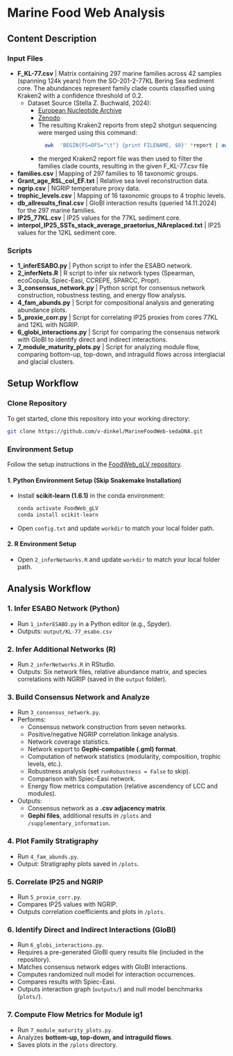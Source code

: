 # Marine Food Web Analysis

## Content Description

### Input Files
- **F_KL-77.csv** | Matrix containing 297 marine families across 42 samples (spanning 124k years) from the SO-201-2-77KL Bering Sea sediment core. The abundances represent family clade counts classified using Kraken2 with a confidence threshold of 0.2.
  - Dataset Source (Stella Z. Buchwald, 2024):
    - [European Nucleotide Archive](https://www.ebi.ac.uk/ena/browser/view/PRJEB66201)
    - [Zenodo](https://zenodo.org/records/10064386)
    - The resulting Kraken2 reports from step2 shotgun sequencing were merged using this command:
        ```bash
          awk  'BEGIN{FS=OFS="\t"} {print FILENAME, $0}' *report | awk 'BEGIN{FS=OFS="\t"} {gsub(/^[ \t]+/, "", $7)}1' > KL-77_nt0.2.txt
        ```
    - the merged Kraken2 report file was then used to filter the families clade counts, resulting in the given F_KL-77.csv file
- **families.csv** | Mapping of 297 families to 16 taxonomic groups.
- **Grant_age_RSL_col_EF.txt** | Relative sea level reconstruction data.
- **ngrip.csv** | NGRIP temperature proxy data.
- **trophic_levels.csv** | Mapping of 16 taxonomic groups to 4 trophic levels.
- **db_allresults_final.csv** | GloBI interaction results (queried 14.11.2024) for the 297 marine families.
- **IP25_77KL.csv** | IP25 values for the 77KL sediment core.
- **interpol_IP25_SSTs_stack_average_praetorius_NAreplaced.txt** | IP25 values for the 12KL sediment core.

### Scripts
- **1_inferESABO.py** | Python script to infer the ESABO network.
- **2_inferNets.R** | R script to infer six network types (Spearman, ecoCopula, Spiec-Easi, CCREPE, SPARCC, Propr).
- **3_consensus_network.py** | Python script for consensus network construction, robustness testing, and energy flow analysis.
- **4_fam_abunds.py** | Script for compositional analysis and generating abundance plots.
- **5_proxie_corr.py** | Script for correlating IP25 proxies from cores 77KL and 12KL with NGRIP.
- **6_globi_interactions.py** | Script for comparing the consensus network with GloBI to identify direct and indirect interactions.
- **7_module_maturity_plots.py** | Script for analyzing module flow, comparing bottom-up, top-down, and intraguild flows across interglacial and glacial clusters.

## Setup Workflow

### Clone Repository
To get started, clone this repository into your working directory:
```bash
git clone https://github.com/v-dinkel/MarineFoodWeb-sedaDNA.git
```

### Environment Setup
Follow the setup instructions in the [FoodWeb_gLV repository](https://github.com/v-dinkel/FoodWeb_gLV).

#### 1. Python Environment Setup (Skip Snakemake Installation)
- Install **scikit-learn (1.6.1)** in the conda environment:
  ```bash
  conda activate FoodWeb_gLV
  conda install scikit-learn
  ```
- Open `config.txt` and update `workdir` to match your local folder path.

#### 2. R Environment Setup
- Open `2_inferNetworks.R` and update `workdir` to match your local folder path.

## Analysis Workflow

### 1. Infer ESABO Network (Python)
- Run `1_inferESABO.py` in a Python editor (e.g., Spyder).
- Outputs: `output/KL-77_esabo.csv`

### 2. Infer Additional Networks (R)
- Run `2_inferNetworks.R` in RStudio.
- Outputs: Six network files, relative abundance matrix, and species correlations with NGRIP (saved in the `output` folder).

### 3. Build Consensus Network and Analyze
- Run `3_consensus_network.py`.
- Performs:
  - Consensus network construction from seven networks.
  - Positive/negative NGRIP correlation linkage analysis.
  - Network coverage statistics.
  - Network export to **Gephi-compatible (.gml) format**.
  - Computation of network statistics (modularity, composition, trophic levels, etc.).
  - Robustness analysis (set `runRobustness = False` to skip).
  - Comparison with Spiec-Easi network.
  - Energy flow metrics computation (relative ascendency of LCC and modules).
- Outputs:
  - Consensus network as a **.csv adjacency matrix**.
  - **Gephi files**, additional results in `/plots` and `/supplementary_information`.

### 4. Plot Family Stratigraphy
- Run `4_fam_abunds.py`.
- Output: Stratigraphy plots saved in `/plots`.

### 5. Correlate IP25 and NGRIP
- Run `5_proxie_corr.py`.
- Compares IP25 values with NGRIP.
- Outputs correlation coefficients and plots in `/plots`.

### 6. Identify Direct and Indirect Interactions (GloBI)
- Run `6_globi_interactions.py`.
- Requires a pre-generated GloBI query results file (included in the repository).
- Matches consensus network edges with GloBI interactions.
- Computes randomized null model for interaction occurrences.
- Compares results with Spiec-Easi.
- Outputs interaction graph (`outputs/`) and null model benchmarks (`plots/`).

### 7. Compute Flow Metrics for Module ig1
- Run `7_module_maturity_plots.py`.
- Analyzes **bottom-up, top-down, and intraguild flows**.
- Saves plots in the `/plots` directory.
